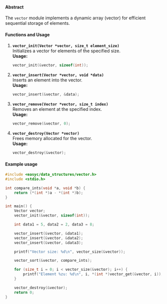 #### **Abstract**
The `vector` module implements a dynamic array (vector) for efficient sequential storage of elements.

#### **Functions and Usage**

1. **`vector_init(Vector *vector, size_t element_size)`**  
   Initializes a vector for elements of the specified size.  
   **Usage:**
   ```c
   vector_init(&vector, sizeof(int));
   ```

2. **`vector_insert(Vector *vector, void *data)`**  
   Inserts an element into the vector.  
   **Usage:**
   ```c
   vector_insert(&vector, &data);
   ```

3. **`vector_remove(Vector *vector, size_t index)`**  
   Removes an element at the specified index.  
   **Usage:**
   ```c
   vector_remove(&vector, 0);
   ```

4. **`vector_destroy(Vector *vector)`**  
   Frees memory allocated for the vector.  
   **Usage:**
   ```c
   vector_destroy(&vector);
   ```

#### Example usage

```c
#include <easyc/data_structures/vector.h>
#include <stdio.h>

int compare_ints(void *a, void *b) {
    return (*(int *)a - *(int *)b);
}

int main() {
    Vector vector;
    vector_init(&vector, sizeof(int));

    int data1 = 5, data2 = 2, data3 = 8;

    vector_insert(&vector, &data1);
    vector_insert(&vector, &data2);
    vector_insert(&vector, &data3);

    printf("Vector size: %d\n", vector_size(&vector));

    vector_sort(&vector, compare_ints);

    for (size_t i = 0; i < vector_size(&vector); i++) {
        printf("Element %zu: %d\n", i, *(int *)vector_get(&vector, i));
    }

    vector_destroy(&vector);
    return 0;
}
```
